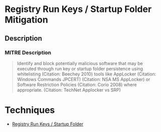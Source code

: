 
# Registry Run Keys / Startup Folder Mitigation

## Description

### MITRE Description

> Identify and block potentially malicious software that may be executed through run key or startup folder persistence using whitelisting (Citation: Beechey 2010) tools like AppLocker (Citation: Windows Commands JPCERT) (Citation: NSA MS AppLocker) or Software Restriction Policies (Citation: Corio 2008) where appropriate. (Citation: TechNet Applocker vs SRP)


# Techniques


* [Registry Run Keys / Startup Folder](../techniques/Registry-Run-Keys---Startup-Folder.md)

